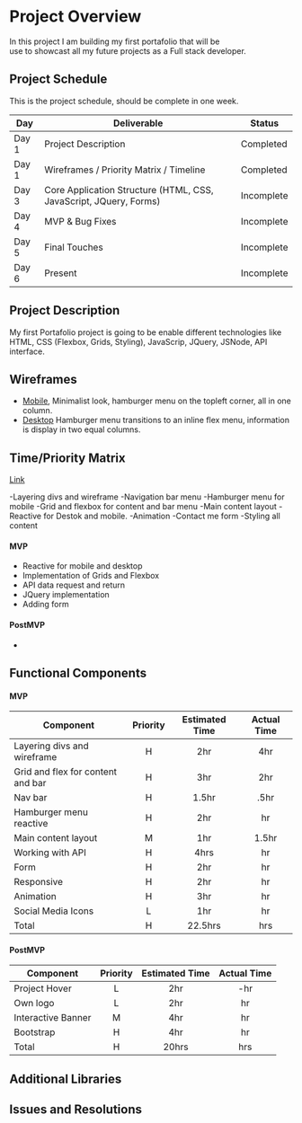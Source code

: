 # Project Overview
In this project I am building my first portafolio that will be<br> use to
showcast all my future projects as a Full stack developer.


## Project Schedule

This is the project schedule, should be complete in one week.

|  Day | Deliverable | Status
|---|---| ---|
|Day 1| Project Description | Completed
|Day 1| Wireframes / Priority Matrix / Timeline | Completed
|Day 3| Core Application Structure (HTML, CSS, JavaScript, JQuery, Forms) | Incomplete
|Day 4| MVP & Bug Fixes | Incomplete
|Day 5| Final Touches | Incomplete
|Day 6| Present | Incomplete


## Project Description

My first Portafolio project is going to be enable different technologies like HTML, CSS (Flexbox, Grids, Styling), JavaScrip, JQuery, JSNode, API interface. 

## Wireframes

- [Mobile](/wireframe_mobile.jpg), Minimalist look, hamburger menu on the topleft corner, all in one column. 
- [Desktop](wireframe_desktop.jpg) Hamburger menu transitions to an inline flex menu, information is display in two equal columns. 

## Time/Priority Matrix 

[Link](matrixtime.jpg)

-Layering divs and wireframe
-Navigation bar menu
-Hamburger menu for mobile
-Grid and flexbox for content and bar menu
-Main content layout
-Reactive for Destok and mobile. 
-Animation 
-Contact me form
-Styling all content

#### MVP 

- Reactive for mobile and desktop
- Implementation of Grids and Flexbox
- API data request and return
- JQuery implementation 
- Adding form

#### PostMVP 

- 

## Functional Components


#### MVP
| Component | Priority | Estimated Time | Actual Time |
| --- | :---: |  :---: | :---: | 
| Layering divs and wireframe | H | 2hr | 4hr |
| Grid and flex for content and bar| H | 3hr | 2hr |
| Nav bar | H | 1.5hr | .5hr |  
| Hamburger menu reactive | H | 2hr|  hr | 
| Main content layout| M | 1hr | 1.5hr|
| Working with API | H | 4hrs|  hr | 
| Form | H | 2hr | hr |
| Responsive | H | 2hr | hr |
| Animation | H | 3hr | hr | hr |
| Social Media Icons | L | 1hr |  hr |
| Total | H | 22.5hrs| hrs |

#### PostMVP
| Component | Priority | Estimated Time | Actual Time |
| --- | :---: |  :---: | :---: | 
| Project Hover | L | 2hr | -hr |
| Own logo | L | 2hr | hr |
| Interactive Banner | M | 4hr | hr |
| Bootstrap | H | 4hr | hr |
| Total | H | 20hrs| hrs |

## Additional Libraries
 <!-- Use this section to list all supporting libraries and thier role in the project. 

## Code Snippet

Use this section to include a brief code snippet of functionality that you are proud of an a brief description  

```
function reverse(string) {
	// here is the code to reverse a string of text
}
``` -->

## Issues and Resolutions
 <!-- Use this section to list of all major issues encountered and their resolution. -->
<!-- 
#### SAMPLE.....
**ERROR**: app.js:34 Uncaught SyntaxError: Unexpected identifier                                
**RESOLUTION**: Missing comma after first object in sources {} object -->
